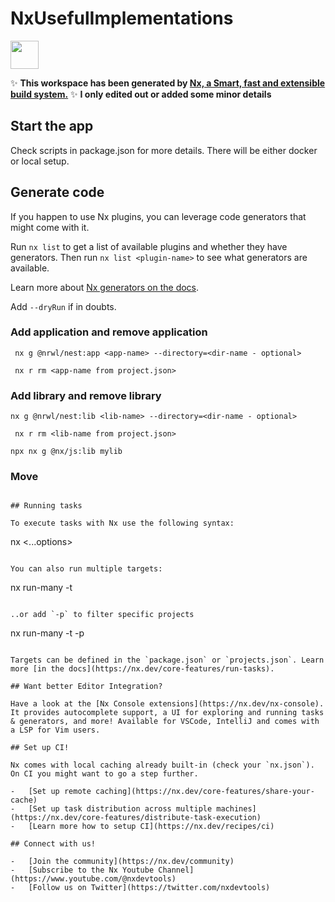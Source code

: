 # NxUsefulImplementations

<a alt="Nx logo" href="https://nx.dev" target="_blank" rel="noreferrer"><img src="https://raw.githubusercontent.com/nrwl/nx/master/images/nx-logo.png" width="45"></a>

✨ **This workspace has been generated by [Nx, a Smart, fast and extensible build system.](https://nx.dev)** ✨
**I only edited out or added some minor details**

## Start the app

Check scripts in package.json for more details. There will be either docker or local setup.

## Generate code

If you happen to use Nx plugins, you can leverage code generators that might come with it.

Run `nx list` to get a list of available plugins and whether they have generators. Then run `nx list <plugin-name>` to see what generators are available.

Learn more about [Nx generators on the docs](https://nx.dev/plugin-features/use-code-generators).

Add `--dryRun` if in doubts.

### Add application and remove application

` nx g @nrwl/nest:app <app-name> --directory=<dir-name - optional>`

` nx r rm <app-name from project.json>`

### Add library and remove library

`nx g @nrwl/nest:lib <lib-name> --directory=<dir-name - optional>`

` nx r rm <lib-name from project.json>`

`npx nx g @nx/js:lib mylib`

### Move

```nx g mv --project <project-name> --destination <destination/<project-name>>

## Running tasks

To execute tasks with Nx use the following syntax:

```

nx <target> <project> <...options>

```

You can also run multiple targets:

```

nx run-many -t <target1> <target2>

```

..or add `-p` to filter specific projects

```

nx run-many -t <target1> <target2> -p <proj1> <proj2>

```

Targets can be defined in the `package.json` or `projects.json`. Learn more [in the docs](https://nx.dev/core-features/run-tasks).

## Want better Editor Integration?

Have a look at the [Nx Console extensions](https://nx.dev/nx-console). It provides autocomplete support, a UI for exploring and running tasks & generators, and more! Available for VSCode, IntelliJ and comes with a LSP for Vim users.

## Set up CI!

Nx comes with local caching already built-in (check your `nx.json`). On CI you might want to go a step further.

-   [Set up remote caching](https://nx.dev/core-features/share-your-cache)
-   [Set up task distribution across multiple machines](https://nx.dev/core-features/distribute-task-execution)
-   [Learn more how to setup CI](https://nx.dev/recipes/ci)

## Connect with us!

-   [Join the community](https://nx.dev/community)
-   [Subscribe to the Nx Youtube Channel](https://www.youtube.com/@nxdevtools)
-   [Follow us on Twitter](https://twitter.com/nxdevtools)
```
